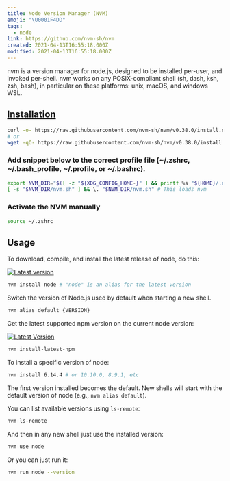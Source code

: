 ```yaml
---
title: Node Version Manager (NVM)
emoji: "\U0001F4DD"
tags:
  - node
link: https://github.com/nvm-sh/nvm
created: 2021-04-13T16:55:18.000Z
modified: 2021-04-13T16:55:18.000Z
---
```


nvm is a version manager for node.js, designed to be installed per-user, and invoked per-shell. nvm works on any POSIX-compliant shell (sh, dash, ksh, zsh, bash), in particular on these platforms: unix, macOS, and windows WSL.

## [Installation](https://github.com/nvm-sh/nvm#install--update-script)

```sh
curl -o- https://raw.githubusercontent.com/nvm-sh/nvm/v0.38.0/install.sh | bash
# or
wget -qO- https://raw.githubusercontent.com/nvm-sh/nvm/v0.38.0/install.sh | bash
```

### Add snippet below to the correct profile file (~/.zshrc, ~/.bash_profile, ~/.profile, or ~/.bashrc).

```sh
export NVM_DIR="$([ -z "${XDG_CONFIG_HOME-}" ] && printf %s "${HOME}/.nvm" || printf %s "${XDG_CONFIG_HOME}/nvm")"
[ -s "$NVM_DIR/nvm.sh" ] && \. "$NVM_DIR/nvm.sh" # This loads nvm
```

### Activate the NVM manually

```sh
source ~/.zshrc
```

## Usage

To download, compile, and install the latest release of node, do this:

[![Latest version](https://badge.fury.io/js/node.svg)](https://badge.fury.io/js/node)

```sh
nvm install node # "node" is an alias for the latest version
```

Switch the version of Node.js used by default when starting a new shell.

```sh
nvm alias default {VERSION}
```

Get the latest supported npm version on the current node version:

[![Latest Version](https://badge.fury.io/js/npm.svg)](https://badge.fury.io/js/npm)

```sh
nvm install-latest-npm
```

To install a specific version of node:

```sh
nvm install 6.14.4 # or 10.10.0, 8.9.1, etc
```

The first version installed becomes the default. New shells will start with the default version of node (e.g., `nvm alias default`).

You can list available versions using `ls-remote`:

```sh
nvm ls-remote
```

And then in any new shell just use the installed version:

```sh
nvm use node
```

Or you can just run it:

```sh
nvm run node --version
```
